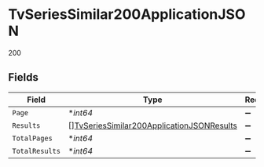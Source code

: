 # TvSeriesSimilar200ApplicationJSON

200


## Fields

| Field                                                                                                             | Type                                                                                                              | Required                                                                                                          | Description                                                                                                       | Example                                                                                                           |
| ----------------------------------------------------------------------------------------------------------------- | ----------------------------------------------------------------------------------------------------------------- | ----------------------------------------------------------------------------------------------------------------- | ----------------------------------------------------------------------------------------------------------------- | ----------------------------------------------------------------------------------------------------------------- |
| `Page`                                                                                                            | **int64*                                                                                                          | :heavy_minus_sign:                                                                                                | N/A                                                                                                               | 1                                                                                                                 |
| `Results`                                                                                                         | [][TvSeriesSimilar200ApplicationJSONResults](../../models/operations/tvseriessimilar200applicationjsonresults.md) | :heavy_minus_sign:                                                                                                | N/A                                                                                                               |                                                                                                                   |
| `TotalPages`                                                                                                      | **int64*                                                                                                          | :heavy_minus_sign:                                                                                                | N/A                                                                                                               | 82                                                                                                                |
| `TotalResults`                                                                                                    | **int64*                                                                                                          | :heavy_minus_sign:                                                                                                | N/A                                                                                                               | 1639                                                                                                              |